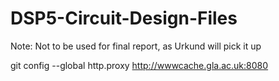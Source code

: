 # DSP5-Circuit-Design-Files

Note: Not to be used for final report, as Urkund will pick it up

git config --global http.proxy http://wwwcache.gla.ac.uk:8080
